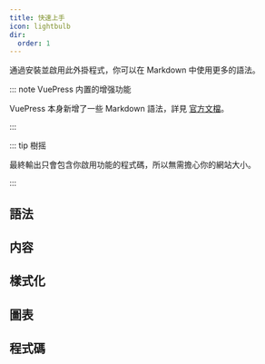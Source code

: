 ```yaml
---
title: 快速上手
icon: lightbulb
dir:
  order: 1
---
```


通過安裝並啟用此外掛程式，你可以在 Markdown 中使用更多的語法。

::: note VuePress 内置的增强功能

VuePress 本身新增了一些 Markdown 語法，詳見 [官方文檔](https://vuejs.press/zh/guide/markdown.html)。

:::

::: tip 樹摇

最終輸出只會包含你啟用功能的程式碼，所以無需擔心你的網站大小。

:::

## 語法

<!-- @include: ./grammar/README.md#intro -->

<!-- @include: ./grammar/README.md#demo -->

## 内容

<!-- @include: ./content/README.md#intro -->

<!-- @include: ./content/README.md#demo -->

## 樣式化

<!-- @include: ./stylize/README.md#intro -->

<!-- @include: ./stylize/README.md#demo -->

## 圖表

<!-- @include: ./chart/README.md#intro -->

<!-- @include: ./chart/README.md#demo -->

## 程式碼

<!-- @include: ./code/README.md#intro -->

<!-- @include: ./code/README.md#demo -->
